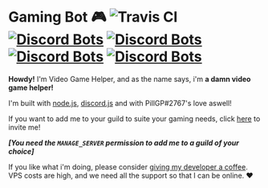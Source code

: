 # Gaming Bot 🎮 ![Travis CI](https://travis-ci.org/PillGP/video-game-helper.svg?branch=master) [![Discord Bots](https://discordbots.org/api/widget/status/357164743489880074.png?noavatar=true)](https://discordbots.org/bot/357164743489880074?utm_source=widget) [![Discord Bots](https://discordbots.org/api/widget/servers/357164743489880074.png?noavatar=true)](https://discordbots.org/bot/357164743489880074?utm_source=widget) [![Discord Bots](https://discordbots.org/api/widget/lib/357164743489880074.png?noavatar=true)](https://discordbots.org/bot/357164743489880074?utm_source=widget) [![Discord Bots](https://discordbots.org/api/widget/owner/357164743489880074.png?noavatar=true)](https://discordbots.org/bot/357164743489880074?utm_source=widget)

**Howdy!**
I'm Video Game Helper, and as the name says, i'm __a damn video game helper!__

I'm built with [node.js](https://nodejs.org), [discord.js](https://discord.js.org) and with PillGP#2767's love aswell!

If you want to add me to your guild to suite your gaming needs, click [here](https://discordapp.com/oauth2/authorize?client_id=357164743489880074&scope=bot&permissions=281664) to invite me!

*__[You need the `MANAGE_SERVER` permission to add me to a guild of your choice]__*

If you like what i'm doing, please consider [giving my developer a coffee](https://ko-fi.com/pillgp). VPS costs are high, and we need all the support so that I can be online. ❤